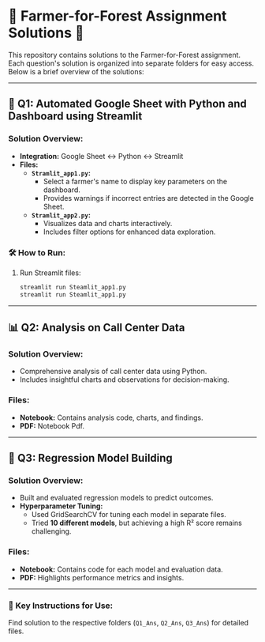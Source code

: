 # 🌱 Farmer-for-Forest Assignment Solutions 🌱

This repository contains solutions to the Farmer-for-Forest assignment. Each question's solution is organized into separate folders for easy access. Below is a brief overview of the solutions:

---

## 📝 **Q1: Automated Google Sheet with Python and Dashboard using Streamlit**

### Solution Overview:
- **Integration:** Google Sheet <-> Python <-> Streamlit
- **Files:**
  - **`Stramlit_app1.py`:**  
    - Select a farmer's name to display key parameters on the dashboard.
    - Provides warnings if incorrect entries are detected in the Google Sheet.
  - **`Stramlit_app2.py`:**  
    - Visualizes data and charts interactively.
    - Includes filter options for enhanced data exploration.

### 🛠 How to Run:
1. Run Streamlit files:  
   ```bash
   streamlit run Steamlit_app1.py
   streamlit run Steamlit_app1.py
   ```

---

## 📊 **Q2: Analysis on Call Center Data**

### Solution Overview:
- Comprehensive analysis of call center data using Python.
- Includes insightful charts and observations for decision-making.

### Files:
- **Notebook:** Contains analysis code, charts, and findings.
- **PDF:** Notebook Pdf.

---

## 🤖 **Q3: Regression Model Building**

### Solution Overview:
- Built and evaluated regression models to predict outcomes.
- **Hyperparameter Tuning:**  
  - Used GridSearchCV for tuning each model in separate files.
  - Tried **10 different models**, but achieving a high R² score remains challenging.

### Files:
- **Notebook:** Contains code for each model and evaluation data.
- **PDF:** Highlights performance metrics and insights.

---

### 📌 Key Instructions for Use:
Find solution to the respective folders (`Q1_Ans`, `Q2_Ans`, `Q3_Ans`) for detailed files.
